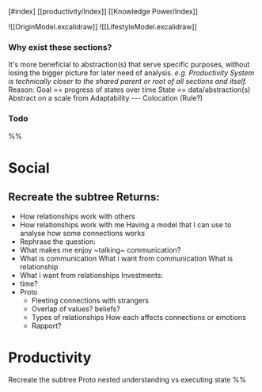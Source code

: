 [#index]
[[productivity/Index]]
[[Knowledge Power/Index]]

![[OriginModel.excalidraw]]
![[LifestyleModel.excalidraw]]


### Why exist these sections?
It's more beneficial to abstraction(s) that serve specific purposes, without losing the bigger picture for later need of analysis.
*e.g. Productivity System is technically closer to the shared parent or root of all sections and itself.*
Reason: 
	Goal == progress of states over time
	State == data/abstraction(s)
	Abstract on a scale from Adaptability --- Colocation (Rule?)

### Todo
%%
# Social 
## Recreate the subtree Returns: 
- How relationships work with others 
- How relationships work with me Having a model that I can use to analyse how some connections works 
- Rephrase the question: 
- What makes me enjoy ~talking~ communication? 
- What is communication What i want from communication What is relationship 
- What i want from relationships Investments: 
- time? 
- Proto 
	- Fleeting connections with strangers 
	- Overlap of values? beliefs? 
	- Types of relationships How each affects connections or emotions 
	- Rapport? 
# Productivity 
Recreate the subtree 
Proto 
nested understanding vs executing state
%%
